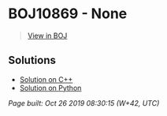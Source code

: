 # BOJ10869 - None

> [View in BOJ](https://www.acmicpc.net/problem/10869)

## Solutions
- [Solution on C++](10869%20사칙연산.cpp)
- [Solution on Python](10869.py)


_Page built: Oct 26 2019 08:30:15 (W+42, UTC)_
